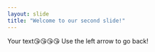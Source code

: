 ```yaml
---
layout: slide
title: "Welcome to our second slide!"
---
```

Your text😘😘😘😘
Use the left arrow to go back!
